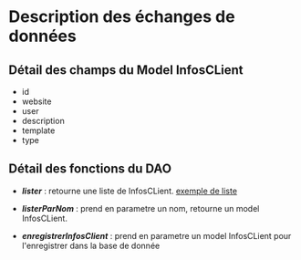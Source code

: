# Description des échanges de données

## Détail des champs du Model InfosCLient

- id
- website
- user
- description
- template
- type

## Détail des fonctions du DAO

- __*lister*__ : retourne une liste de InfosCLient. 
[exemple de liste](https://github.com/cegepmatane/projet-mobile-2020-Cyfrinair/blob/master/Donn%C3%A9es/Description%20des%20%C3%A9changes%20de%20donn%C3%A9es/lister.json)
- __*listerParNom*__ : prend en parametre un nom, retourne un model InfosCLient.

- __*enregistrerInfosClient*__ : prend en parametre un model InfosCLient pour l'enregistrer dans la base de donnée
